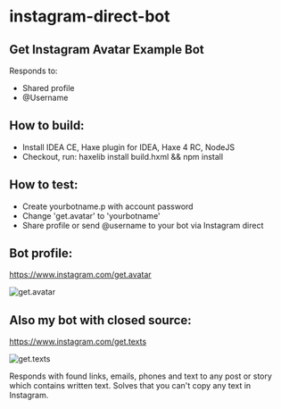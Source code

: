# instagram-direct-bot

## Get Instagram Avatar Example Bot
Responds to:
- Shared profile
- @Username

## How to build:
- Install IDEA CE, Haxe plugin for IDEA, Haxe 4 RC, NodeJS
- Checkout, run: haxelib install build.hxml && npm install

## How to test:
- Create yourbotname.p with account password
- Change 'get.avatar' to 'yourbotname'
- Share profile or send @username to your bot via Instagram direct

## Bot profile:
https://www.instagram.com/get.avatar

![get.avatar](https://scontent-frt3-2.cdninstagram.com/vp/de9670332c6f7063d24e781cac2fb106/5CFD8766/t51.2885-19/s320x320/51683092_402043933700692_2664391779641458688_n.jpg?_nc_ht=scontent-frt3-2.cdninstagram.com)

## Also my bot with closed source:
https://www.instagram.com/get.texts

![get.texts](https://scontent-frt3-2.cdninstagram.com/vp/666ca0f94527f1a2d1debd369e668198/5CFB896C/t51.2885-19/s320x320/44801613_558616684600312_4700617413689868288_n.jpg?_nc_ht=scontent-frt3-2.cdninstagram.com)

Responds with found links, emails, phones and text to any post or story which contains written text.
Solves that you can't copy any text in Instagram.
